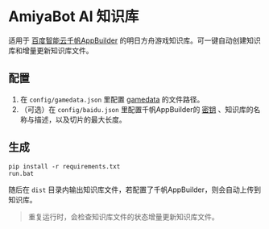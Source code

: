 # AmiyaBot AI 知识库

适用于 [百度智能云千帆AppBuilder](https://qianfan.cloud.baidu.com/appbuilder/) 的明日方舟游戏知识库。可一键自动创建知识库和增量更新知识库文件。

## 配置

1. 在 `config/gamedata.json`
   里配置 [gamedata](https://github.com/Kengxxiao/ArknightsGameData/tree/master/zh_CN/gamedata)
   的文件路径。
2. （可选）在 `config/baidu.json` 里配置千帆AppBuilder的 [密钥](https://console.bce.baidu.com/ai_apaas/secretKey)
   、知识库的名称与描述，以及切片的最大长度。

## 生成

```base
pip install -r requirements.txt
run.bat
```

随后在 `dist` 目录内输出知识库文件，若配置了千帆AppBuilder，则会自动上传到知识库。

> 重复运行时，会检查知识库文件的状态增量更新知识库文件。
